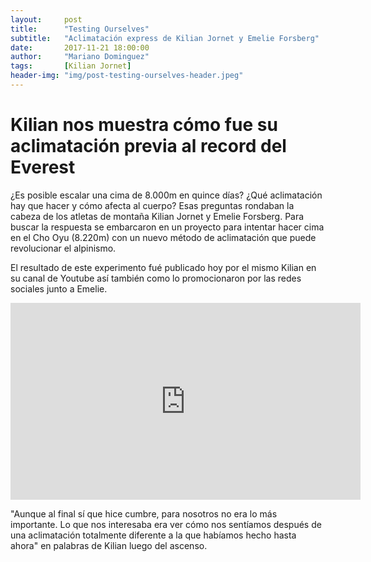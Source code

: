 ```yaml
---
layout:     post
title:      "Testing Ourselves"
subtitle:   "Aclimatación express de Kilian Jornet y Emelie Forsberg"
date:       2017-11-21 18:00:00
author:     "Mariano Dominguez"
tags:       [Kilian Jornet]
header-img: "img/post-testing-ourselves-header.jpeg"
---
```


<h1 id="introducción-">Kilian nos muestra cómo fue su aclimatación previa al record del Everest</h1>

<p>¿Es posible escalar una cima de 8.000m en quince días? ¿Qué aclimatación hay que hacer y cómo afecta al cuerpo? Esas preguntas rondaban la cabeza de los atletas de montaña Kilian Jornet y Emelie Forsberg. Para buscar la respuesta se embarcaron en un proyecto para intentar hacer cima en el Cho Oyu (8.220m) con un nuevo método de aclimatación que puede revolucionar el alpinismo.<p>

<p>El resultado de este experimento fué publicado hoy por el mismo Kilian en su canal de Youtube así también como lo promocionaron por las redes sociales junto a Emelie.<p>

<iframe width="560" height="315" src="https://www.youtube.com/embed/AZ9Qi99yZvY" frameborder="0" allowfullscreen></iframe>

<p>"Aunque al final sí que hice cumbre, para nosotros no era lo más importante. Lo que nos interesaba era ver cómo nos sentíamos después de una aclimatación totalmente diferente a la que habíamos hecho hasta ahora" en palabras de Kilian luego del ascenso.<p>
